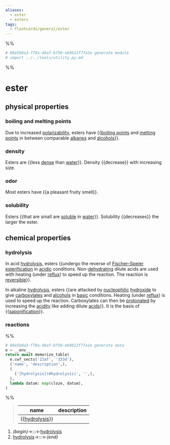 ```yaml
---
aliases:
  - ester
  - esters
tags:
  - flashcards/general/ester
---
```


%%
```Python
# 08e5b0a3-f78a-46af-bf50-eb9b12f7fa1e generate module
# import ../../tools/utility.py.md
```
%%

# ester

## physical properties

### boiling and melting points

Due to increased [polarizability](polarizability.md), esters have {{[boiling points](boiling%20point.md) and [melting points](melting%20point.md) in between comparable [alkanes](alkane.md) and [alcohols](alcohol.md)}}. <!--SR:!2024-01-21,186,270-->

### density

Esters are {{less [dense](density.md) than [water](water.md)}}. Density {{decrease}} with increasing size. <!--SR:!2024-02-14,211,250!2024-03-17,243,270-->

### odor

Most esters have {{a pleasant fruity smell}}. <!--SR:!2023-12-15,192,310-->

### solubility

Esters {{that are small are [soluble](solubility.md) in [water](water.md)}}. Solubility {{decreases}} the larger the ester. <!--SR:!2024-11-07,436,310!2024-05-29,327,330-->

## chemical properties

### hydrolysis

In acid [hydrolysis](hydrolysis.md), esters {{undergo the reverse of [Fischer–Speier esterification](Fischer–Speier%20esterification.md) in [acidic](acid.md) conditions. Non-[dehydrating](dehydration%20reaction.md) dilute acids are used with heating (under [reflux](reflux.md)) to speed up the reaction. The reaction is [reversible](reversible%20reaction.md)}}. <!--SR:!2023-10-23,97,196-->

In alkaline [hydrolysis](hydrolysis.md), esters {{are attacked by [nucleophilic](nucleophile.md) [hydroxide](hydroxide.md) to give [carboxylates](carboxylate.md) and [alcohols](alcohol.md) in [basic](base%20(chemistry).md) conditions. Heating (under [reflux](reflux.md)) is used to speed up the reaction. Carboxylates can then be [protonated](protonation.md) by increasing the [acidity](pH.md) like adding dilute [acids](acid.md)}}. It is the basis of {{[saponification](saponification.md)}}. <!--SR:!2023-09-29,94,216!2024-05-17,315,336-->

### reactions

%%
```Python
# 08e5b0a3-f78a-46af-bf50-eb9b12f7fa1e generate data
e = __env__
return await memorize_table(
  e.cwf_sects('23af', '333d'),
  ('name', 'description',),
  (
    ('[hydrolysis](#hydrolysis)', '',),
  ),
  lambda datum: map(cloze, datum),
)
```
%%

<!--08e5b0a3-f78a-46af-bf50-eb9b12f7fa1e generate section="23af"--><!-- The following content is generated at 2023-04-07T00:25:31.914964+08:00. Any edits will be overridden! -->

> | name | description |
> |-|-|
> | {{[hydrolysis](#hydrolysis)}} |  | <!--SR:!2024-07-11,359,336-->

<!--/08e5b0a3-f78a-46af-bf50-eb9b12f7fa1e-->

<!--08e5b0a3-f78a-46af-bf50-eb9b12f7fa1e generate section="333d"--><!-- The following content is generated at 2023-04-07T00:25:31.879060+08:00. Any edits will be overridden! -->

1. _(begin)_→:::←[hydrolysis](#hydrolysis) <!--SR:!2024-02-13,221,316!2024-07-12,360,336-->
2. [hydrolysis](#hydrolysis)→:::←_(end)_ <!--SR:!2024-05-18,316,336!2024-02-12,220,316-->

<!--/08e5b0a3-f78a-46af-bf50-eb9b12f7fa1e-->
